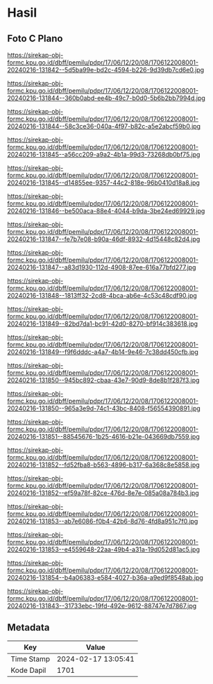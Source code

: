 # Hasil

## Foto C Plano

https://sirekap-obj-formc.kpu.go.id/dbff/pemilu/pdpr/17/06/12/20/08/1706122008001-20240216-131842--5d5ba99e-bd2c-4594-b226-9d39db7cd6e0.jpg

https://sirekap-obj-formc.kpu.go.id/dbff/pemilu/pdpr/17/06/12/20/08/1706122008001-20240216-131844--360b0abd-ee4b-49c7-b0d0-5b6b2bb7994d.jpg

https://sirekap-obj-formc.kpu.go.id/dbff/pemilu/pdpr/17/06/12/20/08/1706122008001-20240216-131844--58c3ce36-040a-4f97-b82c-a5e2abcf59b0.jpg

https://sirekap-obj-formc.kpu.go.id/dbff/pemilu/pdpr/17/06/12/20/08/1706122008001-20240216-131845--a56cc209-a9a2-4b1a-99d3-73268db0bf75.jpg

https://sirekap-obj-formc.kpu.go.id/dbff/pemilu/pdpr/17/06/12/20/08/1706122008001-20240216-131845--d14855ee-9357-44c2-818e-96b0410d18a8.jpg

https://sirekap-obj-formc.kpu.go.id/dbff/pemilu/pdpr/17/06/12/20/08/1706122008001-20240216-131846--be500aca-88e4-4044-b9da-3be24ed69929.jpg

https://sirekap-obj-formc.kpu.go.id/dbff/pemilu/pdpr/17/06/12/20/08/1706122008001-20240216-131847--fe7b7e08-b90a-46df-8932-4d15448c82d4.jpg

https://sirekap-obj-formc.kpu.go.id/dbff/pemilu/pdpr/17/06/12/20/08/1706122008001-20240216-131847--a83d1930-112d-4908-87ee-616a77bfd277.jpg

https://sirekap-obj-formc.kpu.go.id/dbff/pemilu/pdpr/17/06/12/20/08/1706122008001-20240216-131848--1813ff32-2cd8-4bca-ab6e-4c53c48cdf90.jpg

https://sirekap-obj-formc.kpu.go.id/dbff/pemilu/pdpr/17/06/12/20/08/1706122008001-20240216-131849--82bd7da1-bc91-42d0-8270-bf914c383618.jpg

https://sirekap-obj-formc.kpu.go.id/dbff/pemilu/pdpr/17/06/12/20/08/1706122008001-20240216-131849--f9f6dddc-a4a7-4b14-9e46-7c38dd450cfb.jpg

https://sirekap-obj-formc.kpu.go.id/dbff/pemilu/pdpr/17/06/12/20/08/1706122008001-20240216-131850--945bc892-cbaa-43e7-90d9-8de8b1f287f3.jpg

https://sirekap-obj-formc.kpu.go.id/dbff/pemilu/pdpr/17/06/12/20/08/1706122008001-20240216-131850--965a3e9d-74c1-43bc-8408-f56554390891.jpg

https://sirekap-obj-formc.kpu.go.id/dbff/pemilu/pdpr/17/06/12/20/08/1706122008001-20240216-131851--88545676-1b25-4616-b21e-043669db7559.jpg

https://sirekap-obj-formc.kpu.go.id/dbff/pemilu/pdpr/17/06/12/20/08/1706122008001-20240216-131852--fd52fba8-b563-4896-b317-6a368c8e5858.jpg

https://sirekap-obj-formc.kpu.go.id/dbff/pemilu/pdpr/17/06/12/20/08/1706122008001-20240216-131852--ef59a78f-82ce-476d-8e7e-085a08a784b3.jpg

https://sirekap-obj-formc.kpu.go.id/dbff/pemilu/pdpr/17/06/12/20/08/1706122008001-20240216-131853--ab7e6086-f0b4-42b6-8d76-4fd8a951c7f0.jpg

https://sirekap-obj-formc.kpu.go.id/dbff/pemilu/pdpr/17/06/12/20/08/1706122008001-20240216-131853--e4559648-22aa-49b4-a31a-19d052d81ac5.jpg

https://sirekap-obj-formc.kpu.go.id/dbff/pemilu/pdpr/17/06/12/20/08/1706122008001-20240216-131854--b4a06383-e584-4027-b36a-a9ed9f8548ab.jpg

https://sirekap-obj-formc.kpu.go.id/dbff/pemilu/pdpr/17/06/12/20/08/1706122008001-20240216-131843--31733ebc-19fd-492e-9612-88747e7d7867.jpg


## Metadata

| Key        | Value               |
| ---------- | ------------------- |
| Time Stamp | 2024-02-17 13:05:41 |
| Kode Dapil | 1701                |



